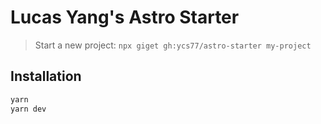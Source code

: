 # Lucas Yang's Astro Starter

> Start a new project: `npx giget gh:ycs77/astro-starter my-project`

## Installation

```bash
yarn
yarn dev
```
